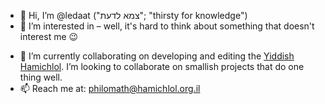 - 👋 Hi, I’m @ledaat ("צמא לדעת"; "thirsty for knowledge")
- 👀 I’m interested in – well, it's hard to think about something that doesn't interest me 😉
<!---- 🌱 I’m currently learning ... TBD --->
- 💞️ I’m currently collaborating on developing and editing the [Yiddish Hamichlol](https://yi.hamichlol.org.il). I’m looking to collaborate on smallish projects that do one thing well.
- 📫 Reach me at: philomath@hamichlol.org.il

<!---
ledaat/ledaat is a ✨ special ✨ repository because its `README.md` (this file) appears on your GitHub profile.
You can click the Preview link to take a look at your changes.
--->

